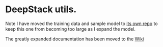 # DeepStack utils.

Note I have moved the training data and sample model to [its own repo](https://github.com/avatar42/RMRR.model) to keep this one from becoming too large as I expand the model.

The greatly expanded documentation has been moved to the [Wiki](https://github.com/avatar42/deepstack/wiki)
